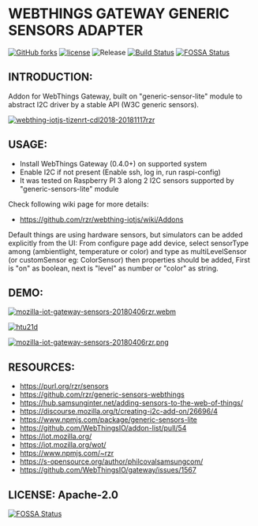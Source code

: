 # WEBTHINGS GATEWAY GENERIC SENSORS ADAPTER #

[![GitHub forks](https://img.shields.io/github/forks/rzr/generic-sensors-webthings.svg?style=social&label=Fork&maxAge=2592000)](https://GitHub.com/rzr/generic-sensors-webthings/network/)
[![license](https://img.shields.io/badge/license-Apache-2.0.svg)](LICENSE)
![Release](https://github.com/rzr/generic-sensors-webthings/workflows/Release/badge.svg)
[![Build Status](https://api.travis-ci.org/rzr/generic-sensors-webthings.svg?branch=master)](https://travis-ci.org/rzr/generic-sensors-webthings)
[![FOSSA Status](https://app.fossa.io/api/projects/git%2Bgithub.com%2Frzr%2Fgeneric-sensors-webthings.svg?type=shield)](https://app.fossa.io/projects/git%2Bgithub.com%2Frzr%2Fgeneric-sensors-webthings?ref=badge_shield)


## INTRODUCTION: ##

Addon for WebThings Gateway, built on "generic-sensor-lite" module to abstract I2C driver
by a stable API (W3C generic sensors).

[![webthing-iotjs-tizenrt-cdl2018-20181117rzr](https://image.slidesharecdn.com/webthing-iotjs-tizenrt-cdl2018-20181117rzr-181118110813/95/webthingiotjstizenrtcdl201820181117rzr-23-638.jpg)](https://slideshare.net/slideshow/embed_code/key/GWBOzbFaez5hcJ#webthing-iotjs-tizenrt-cdl2018-20181117rzr "webthing-iotjs-tizenrt-cdl2018-20181117rzr")


## USAGE: ##

* Install WebThings Gateway (0.4.0+) on supported system
* Enable I2C if not present (Enable ssh, log in, run raspi-config)
* It was tested on Raspberry PI 3 along 2 I2C sensors supported by "generic-sensors-lite" module

Check following wiki page for more details:

* https://github.com/rzr/webthing-iotjs/wiki/Addons


Default things are using hardware sensors, but simulators can be added explicitly from the UI:
From configure page add device, select sensorType among (ambientlight, temperature or color)
and type as multiLevelSensor (or customSensor eg: ColorSensor) then properties should be added,
First is "on" as boolean, next is "level" as number or "color" as string.


## DEMO: ##

[![mozilla-iot-gateway-sensors-20180406rzr.webm](https://i.vimeocdn.com/video/693119286.jpg)](https://player.vimeo.com/video/263556462#mozilla-iot-gateway-sensors-20180406rzr "Video Demo")

[![htu21d](
https://pbs.twimg.com/media/EOkS9pHW4AEnr9w?format=jpg#./file/htu21d.jpg
)](
https://twitter.com/RzrFreeFr/status/1218534773192364033#
"htu21d")

[![mozilla-iot-gateway-sensors-20180406rzr.png](https://files.mastodon.social/media_attachments/files/105/040/961/456/935/239/original/69b54ee2c780f23d.png)](https://www.slideshare.net/rzrfreefr/webthingiotjs20181022rzr-120959360/12# "Rules")


## RESOURCES: ##

* <https://purl.org/rzr/sensors>
* <https://github.com/rzr/generic-sensors-webthings>
* <https://hub.samsunginter.net/adding-sensors-to-the-web-of-things/>
* <https://discourse.mozilla.org/t/creating-i2c-add-on/26696/4>
* <https://www.npmjs.com/package/generic-sensors-lite>
* <https://github.com/WebThingsIO/addon-list/pull/54>
* <https://iot.mozilla.org/>
* <https://iot.mozilla.org/wot/>
* <https://www.npmjs.com/~rzr>
* <https://s-opensource.org/author/philcovalsamsungcom/>
* <https://github.com/WebThingsIO/gateway/issues/1567>


## LICENSE: Apache-2.0 ##

[![FOSSA Status](https://app.fossa.io/api/projects/git%2Bgithub.com%2Frzr%2Fgeneric-sensors-webthing.svg?type=large)](https://app.fossa.io/projects/git%2Bgithub.com%2Frzr%2Fgeneric-sensors-webthing?ref=badge_large)
